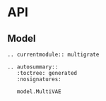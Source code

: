 # API

## Model

```{eval-rst}
.. currentmodule:: multigrate

```

```{eval-rst}
.. autosummary::
   :toctree: generated
   :nosignatures:

   model.MultiVAE
```
